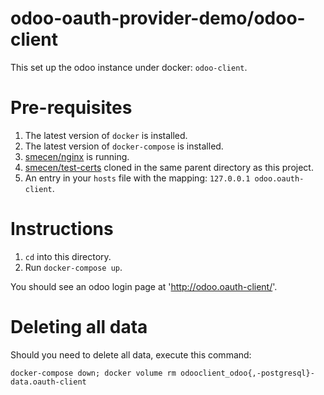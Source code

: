 # odoo-oauth-provider-demo/odoo-client

This set up the odoo instance under docker: `odoo-client`.

# Pre-requisites

1. The latest version of `docker` is installed.
2. The latest version of `docker-compose` is installed.
3. [smecen/nginx](https://git.groventure.com/smecen/nginx) is running.
4. [smecen/test-certs](https://git.groventure.com/smecen/test-certs)
   cloned in the same parent directory as this project.
5. An entry in your `hosts` file with the mapping: `127.0.0.1
   odoo.oauth-client`.

# Instructions

1. `cd` into this directory.
2. Run `docker-compose up`.

You should see an odoo login page at 'http://odoo.oauth-client/'.

# Deleting all data

Should you need to delete all data, execute this command:

```shell
docker-compose down; docker volume rm odooclient_odoo{,-postgresql}-data.oauth-client

```
